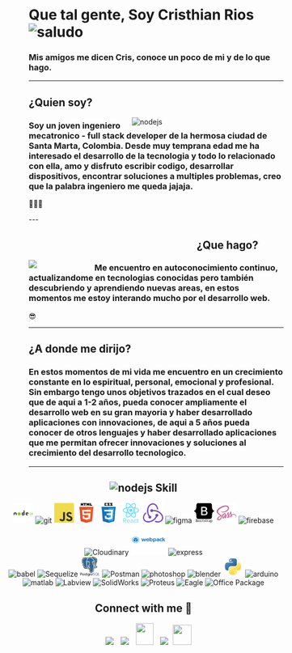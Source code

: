 # Que tal gente, Soy Cristhian Rios <span><img src=https://user-images.githubusercontent.com/114189959/225314934-55775490-1cf2-49b8-bbfa-aaa6cb0ab3c5.gif alt="saludo"   width="30"/></span>

### **Mis amigos me dicen Cris, conoce un poco de mi y de lo que hago.**

---

## **¿Quien soy?**

 <img align="right" src="https://user-images.githubusercontent.com/114189959/225363053-df6f876e-93bc-4db3-aa5a-f6a5dbdb9f44.gif" width=300 alt="nodejs" />

### Soy un joven ingeniero mecatronico - full stack developer de la hermosa ciudad de Santa Marta, Colombia. Desde muy temprana edad me ha interesado el desarrollo de la tecnologia y todo lo relacionado con ella, amo y disfruto escribir codigo, desarrollar dispositivos, encontrar soluciones a multiples problemas, creo que la palabra ingeniero me queda jajaja.




🤭🤭😎

<div></div>
---

<h2 style="font-weight:700; margin-right:50px; " align=end >¿Que hago?</h2>

<img align=left src="https://user-images.githubusercontent.com/114189959/225389433-313b5962-5311-4395-9e17-fbe169c94a32.gif" width="130"/>

### Me encuentro en autoconocimiento continuo, actualizandome en tecnologias conocidas pero también descubriendo y aprendiendo nuevas areas, en estos momentos me estoy interando  mucho por el desarrollo web.

	
😎 

---
## **¿A donde me dirijo?**
### En estos momentos de mi vida me encuentro en un crecimiento constante en lo espiritual, personal, emocional y profesional. Sin embargo tengo unos objetivos trazados en el cual deseo que de aqui a 1-2 años, pueda conocer ampliamente el desarrollo web en su gran mayoria y haber desarrollado aplicaciones con innovaciones, de aqui a 5 años pueda conocer de otros lenguajes y haber desarrollado aplicaciones que me permitan ofrecer innovaciones y soluciones al crecimiento del desarrollo tecnologico.

---

<div align=center style="margin-left:-50px;">

## <img src="https://user-images.githubusercontent.com/114189959/225366555-570b9d41-a224-4cc0-89ef-50a63564beae.gif" alt="nodejs" width="20"  /> **Skill**	


<img src="https://raw.githubusercontent.com/devicons/devicon/master/icons/nodejs/nodejs-original-wordmark.svg" alt="nodejs" style="cursor:pointer" width="40" height="40"/>
<img src="https://www.vectorlogo.zone/logos/git-scm/git-scm-icon.svg" alt="git" style="cursor:pointer" width="40" height="40"/>
<img src="https://raw.githubusercontent.com/devicons/devicon/master/icons/javascript/javascript-original.svg" alt="javascript" style="cursor:pointer" width="40" height="40"/>
<img src="https://raw.githubusercontent.com/devicons/devicon/master/icons/html5/html5-original-wordmark.svg" alt="html5" style="cursor:pointer" width="40" heigth="40"/>
<img src="https://raw.githubusercontent.com/devicons/devicon/master/icons/css3/css3-original-wordmark.svg" alt="css3" style="cursor:pointer" width="40" height="40"/>
<img src="https://raw.githubusercontent.com/devicons/devicon/master/icons/react/react-original-wordmark.svg" alt="react" style="cursor:pointer" width="40" height="40"/>
<img src="https://raw.githubusercontent.com/devicons/devicon/master/icons/redux/redux-original.svg" alt="redux" style="cursor:pointer" width="40" heigth="40"/>
<img src="https://www.vectorlogo.zone/logos/figma/figma-icon.svg" alt="figma" style="cursor:pointer" width="40" height="40"/>
<img src="https://raw.githubusercontent.com/devicons/devicon/master/icons/bootstrap/bootstrap-plain-wordmark.svg" alt="bootstrap" style="cursor:pointer" width="40" height="40"/>
<img src="https://raw.githubusercontent.com/devicons/devicon/master/icons/sass/sass-original.svg" alt="sass" style="cursor:pointer" width="40" height="40" />
<img src="https://www.vectorlogo.zone/logos/firebase/firebase-icon.svg" alt="firebase" style="cursor:pointer" width="40" height="40"/>
<img src="https://luisjordan.net/wp-content/uploads/2020/06/cloudinary.png" alt="Cloudinary" style="cursor:pointer" width="40" height="40"/>
<img src="https://raw.githubusercontent.com/devicons/devicon/d00d0969292a6569d45b06d3f350f463a0107b0d/icons/webpack/webpack-original-wordmark.svg" alt="webpack" style="cursor:pointer" width="70" height="60" />
<span></span>
<img src="https://www.mementotech.in/assets/images/icons/express.png" alt="express" style="cursor:pointer;" width ="60" />

<div> </div>
	
<img src="https://user-images.githubusercontent.com/114189959/225326661-ba93f6b3-14ef-46e5-9e7e-229293cd0458.png" alt="babel" style="cursor:pointer" width="70" height="40"/>
<img src="https://sequelize.org/img/logo.svg" alt="Sequelize" style="cursor:pointer" width="40" height="40"/>
<img src="https://raw.githubusercontent.com/devicons/devicon/master/icons/postgresql/postgresql-original-wordmark.svg" alt="postgresql" style="cursor:pointer" width= "40" altura="40"/>
<img src="https://www.vectorlogo.zone/logos/getpostman/getpostman-icon.svg" alt="Postman" style="cursor:pointer" width="40" height="40"/>
<img src="https://raw.githubusercontent.com/devicons/devicon /master/icons/photoshop/photoshop-line.svg" alt="photoshop" style="cursor:pointer" width="40" height="40"/>
<img src="https://download.blender.org/branding/community/blender_community_badge_white.svg" alt="blender" style="cursor:pointer" width="40" height="40"/>
<img src="https://raw.githubusercontent.com/devicons/devicon/master/icons/python/python-original.svg" alt="python" style="cursor:pointer" width="40" height="40"/>
<img src="https://cdn.worldvectorlogo.com/logos/arduino-1.svg" alt="arduino" style="cursor:pointer" width="40" height="40"/>
<img src="https://upload.wikimedia.org/wikipedia/commons/2/21/Matlab_Logo.png" alt="matlab" style="cursor:pointer" width="40" height="40"/>
<img src="https://i.pinimg.com/originals/53/03/b7/5303b733e181fd0e65ce8fb1d2a87c8c.png"  alt="Labview" style="cursor:pointer" width="40" height="40"/>
<img src="https://user-images.githubusercontent.com/114189959/225332040-b9fa119a-c7a6-44d2-8619-b021e1b5392b.png" alt="SolidWorks" style="cursor:pointer" width="40" height="40"/>
<img src="https://www.labcenter.com/images/logo.png"  alt="Proteus" style="cursor:pointer" width="40" height="40"/>
<img src="https://yt3.googleusercontent.com/ytc/AL5GRJWNLUNbcAiI8c1osPRQx02ZHMO05ziS3k-KovxbiQ=s900-c-k-c0x00ffffff-no-rj"  alt="Eagle" style="cursor:pointer" width="40" height="40"/>
<img src="https://user-images.githubusercontent.com/114189959/225335012-e0de6528-9cef-4bc3-82a5-ff9fc01afba2.png" alt="Office Package" style="cursor:pointer" width="40" height="40"/>



<h2 style="font-weight:700; " align=center>Connect with me 🤝 </h2>
<div align="center"  class="icons-social" style="margin-left: 10px;">
        <a   target="_blank" href="https://www.linkedin.com/in/ingenieromecatronico-fullstack/">
			<img src="https://img.icons8.com/doodle/40/000000/linkedin--v2.png" style="margin-left: 10px;" ></a>
        <a style="margin-left: 10px;" target="_blank" href="https://github.com/CristhianRV">
		<img src="https://img.icons8.com/doodle/40/000000/github--v1.png"></a>
           <a style="margin-left: 10px;" target="_blank" href="mailto:cristian.riosv0330@gmail.com?subject=Que%20tal%20Cristhian,%20soy%20un%20reclutador%20y%20estuve%20averiguando%20un%20poco%20sobre%20ti,%20me%20gustaria%20hablar%20contigo%20y%20hacerte%20una%20propuesta%20laboral.">
		<img src="https://img.icons8.com/doodle/2x/gmail-new.png" style=" width:35px; height:43px;"></a>
		<a style="margin-left: 10px;" target="_blank" href="https://wa.me/573014719736?text=Que%20tal%20Cristhian,%20soy%20un%20reclutador%20y%20estuve%20averiguando%20un%20poco%20sobre%20ti,%20me%20gustaria%20hablar%20contigo%20y%20hacerte%20una%20propuesta%20laboral.">
				<img src="https://cdn-icons-png.flaticon.com/512/1383/1383269.png" width="40"></a>
		<a style="margin-left: 5px;" target="_blank" href="https://drive.google.com/file/d/1ok6izHJOP7mBvYklVZRzR1bQHAnFEuSg/view?usp=sharing">
					<img src="https://img.icons8.com/ultraviolet/2x/resume.png" style=" width:37px; height:40px;"></a>
      </div>
